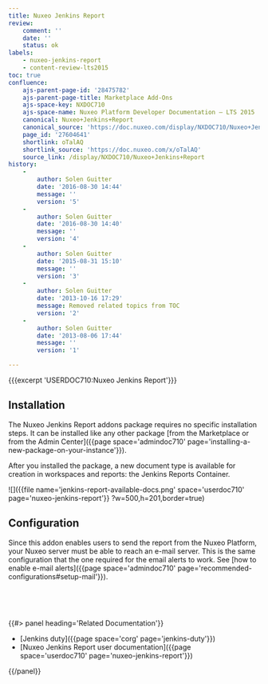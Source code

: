 ```yaml
---
title: Nuxeo Jenkins Report
review:
    comment: ''
    date: ''
    status: ok
labels:
    - nuxeo-jenkins-report
    - content-review-lts2015
toc: true
confluence:
    ajs-parent-page-id: '28475782'
    ajs-parent-page-title: Marketplace Add-Ons
    ajs-space-key: NXDOC710
    ajs-space-name: Nuxeo Platform Developer Documentation — LTS 2015
    canonical: Nuxeo+Jenkins+Report
    canonical_source: 'https://doc.nuxeo.com/display/NXDOC710/Nuxeo+Jenkins+Report'
    page_id: '27604641'
    shortlink: oTalAQ
    shortlink_source: 'https://doc.nuxeo.com/x/oTalAQ'
    source_link: /display/NXDOC710/Nuxeo+Jenkins+Report
history:
    - 
        author: Solen Guitter
        date: '2016-08-30 14:44'
        message: ''
        version: '5'
    - 
        author: Solen Guitter
        date: '2016-08-30 14:40'
        message: ''
        version: '4'
    - 
        author: Solen Guitter
        date: '2015-08-31 15:10'
        message: ''
        version: '3'
    - 
        author: Solen Guitter
        date: '2013-10-16 17:29'
        message: Removed related topics from TOC
        version: '2'
    - 
        author: Solen Guitter
        date: '2013-08-06 17:44'
        message: ''
        version: '1'

---
```

{{{excerpt 'USERDOC710:Nuxeo Jenkins Report'}}}

## Installation

The Nuxeo Jenkins Report addons package requires no specific installation steps. It can be installed like any other package [from the Marketplace or from the Admin Center]({{page space='admindoc710' page='installing-a-new-package-on-your-instance'}}).

After you installed the package, a new document type is available for creation in workspaces and reports: the Jenkins Reports Container.

![]({{file name='jenkins-report-available-docs.png' space='userdoc710' page='nuxeo-jenkins-report'}} ?w=500,h=201,border=true)

## Configuration

Since this addon enables users to send the report from the Nuxeo Platform, your Nuxeo server must be able to reach an e-mail server. This is the same configuration that the one required for the email alerts to work. See [how to enable e-mail alerts]({{page space='admindoc710' page='recommended-configurations#setup-mail'}}).

&nbsp;

&nbsp;

<div class="row" data-equalizer data-equalize-on="medium"><div class="column medium-6">{{#> panel heading='Related Documentation'}}

*   [Jenkins duty]({{page space='corg' page='jenkins-duty'}})
*   [Nuxeo Jenkins Report user documentation]({{page space='userdoc710' page='nuxeo-jenkins-report'}})

{{/panel}}</div><div class="column medium-6">

&nbsp;

</div></div>